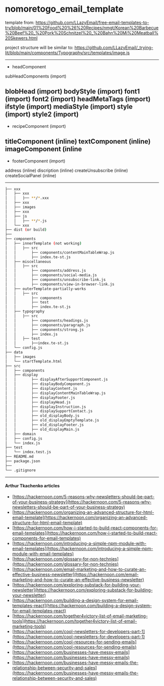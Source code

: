 # nomoretogo_email_template

template from: 
https://github.com/LLazyEmail/free-email-templates-to-try/blob/main/01%20Food%20%26%20Recipes/nmgt/Korean%20Barbecue%20Beef%20_%20Pork%20Schnitzel%20_%20Bahn%20Mi%20Meatball%20Skewers.html

project structure will be similar to: https://github.com/LLazyEmail/_trying-lit/blob/main/components/Typography/src/templates/image.js

---
- headComponent

subHeadComponents (import)

blobHead (import)
bodyStyle (import)
font1 (import)
font2 (import)
headMetaTags (import)
ifstyle (import)
mediaStyle (import)
style (import)
style2 (import)
---
- recipeComponent (import)

titleComponent (inline)
textComponent (inline)
imageComponent (inline
---
- footerComponent (import)

address (inline)
discription (inline)
createUnsubscribe (inline)
createSocialPanel (inline)

---

```bash
├── xxx
│   ├── xxx
│   │   ├── **/*.xxx
│   ├── xxx
│   ├── images
│   ├── xxx
│   ├── js
│   │   ├── **/*.js
│   └── xxx
├── dist (or build)
├── 
├── components
│   ├── innerTemplate (not working)
│   │   ├── src
│   │       ├── components/contentMainTableWrap.js
│   │       ├── index.te-st.js 
│   ├── miscellaneous
│   │   ├── src
│   │       ├── components/address.js
│   │       ├── components/social-media.js
│   │       ├── components/unsubscribe-link.js
│   │       ├── components/view-in-browser-link.js
│   ├── outerTemplate-partially-works
│   │   ├── src
│   │       ├── components
│   │       ├── test
│   │       ├── index.te-st.js 
│   ├── typography
│   │   ├── src
│   │       ├── components/headings.js
│   │       ├── components/paragraph.js
│   │       ├── components/strong.js
│   │       ├── index.js
│   │   ├── test
│   │       ├──index.te-st.js 
│   └── config.js
├── data
│   ├── images
│   └── startTemplate.html
├── src
│   ├── components
│   ├── display
│   │       ├── displayAfterSupportComponent.js
│   │       ├── displayBodyComponent.js
│   │       ├── displayContent.js
│   │       ├── displayContentMainTableWrap.js
│   │       ├── displayFooter.js
│   │       ├── displayHead.js
│   │       ├── displayInstruction.js
│   │       ├── displaySupportContact.js
│   │       ├── old_displayBody.js
│   │       ├── old_displayEmptyTemplate.js
│   │       ├── old_displayFooter.js
│   │       ├── old_displayMain.js
│   ├── domain
│   ├── config.js
│   └── index.js
├── test
│   └── index.test.js
├── README.md
├── package.json
├── 
└── .gitignore
```

---


#### Arthur Tkachenko articles

* [https://hackernoon.com/5-reasons-why-newsletters-should-be-part-of-your-business-strategy](https://hackernoon.com/5-reasons-why-newsletters-should-be-part-of-your-business-strategy)
* [https://hackernoon.com/organizing-an-advanced-structure-for-html-email-template](https://hackernoon.com/organizing-an-advanced-structure-for-html-email-template)
* [https://hackernoon.com/how-i-started-to-build-react-components-for-email-templates](https://hackernoon.com/how-i-started-to-build-react-components-for-email-templates)
* [https://hackernoon.com/introducing-a-simple-npm-module-with-email-templates](https://hackernoon.com/introducing-a-simple-npm-module-with-email-templates)
* [https://hackernoon.com/glossary-for-non-technies](https://hackernoon.com/glossary-for-non-technies)
* [https://hackernoon.com/email-marketing-and-how-to-curate-an-effective-business-newsletter](https://hackernoon.com/email-marketing-and-how-to-curate-an-effective-business-newsletter)
* [https://hackernoon.com/exploring-substack-for-building-your-newsletter](https://hackernoon.com/exploring-substack-for-building-your-newsletter)
* [https://hackernoon.com/building-a-design-system-for-email-templates-react](https://hackernoon.com/building-a-design-system-for-email-templates-react)
* [https://hackernoon.com/together4victory-list-of-email-marketing-tools](https://hackernoon.com/together4victory-list-of-email-marketing-tools)
* [https://hackernoon.com/cool-newsletters-for-developers-part-1](https://hackernoon.com/cool-newsletters-for-developers-part-1)
* [https://hackernoon.com/cool-resources-for-sending-emails](https://hackernoon.com/cool-resources-for-sending-emails)
* [https://hackernoon.com/businesses-have-messy-emails](https://hackernoon.com/businesses-have-messy-emails)
* [https://hackernoon.com/businesses-have-messy-emails-the-relationship-between-security-and-sales](https://hackernoon.com/businesses-have-messy-emails-the-relationship-between-security-and-sales)
